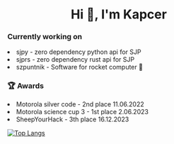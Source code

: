 <h1 align="center">Hi 👋, I'm Kapcer</h1>

<h3>Currently working on</h3>
<li>sjpy - zero dependency python api for SJP</li>
<li>sjprs - zero dependency rust api for SJP</li>
<li>szpuntnik - Software for rocket computer 🚀</li>

<h3>🏆 Awards</h3>
<p align="left">
  <li>Motorola silver code - 2nd place  11.06.2022</li>
  <li>Motorola science cup 3 - 1st place 2.06.2023</li>
  <li>SheepYourHack - 3th place 16.12.2023</li>
</p>

[![Top Langs](https://github-readme-stats.vercel.app/api/top-langs/?username=kacpereqo&langs_count=5&theme=dark)](https://github.com/anuraghazra/github-readme-stats)
